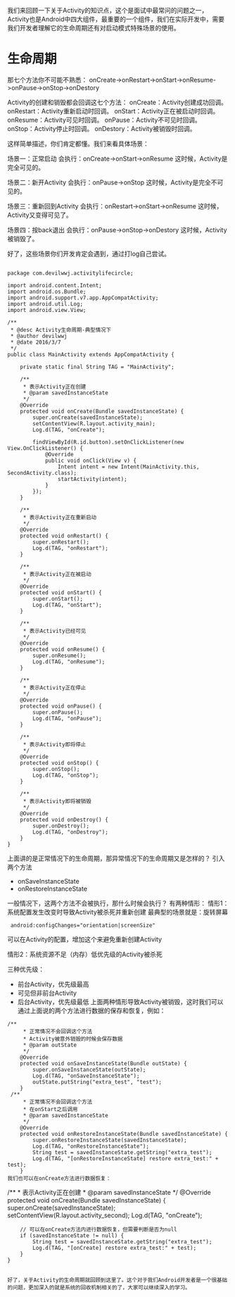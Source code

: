我们来回顾一下关于Activity的知识点，这个是面试中最常问的问题之一，Activity也是Android中四大组件，最重要的一个组件，我们在实际开发中，需要我们开发者理解它的生命周期还有对启动模式特殊场景的使用。

# 生命周期

那七个方法你不可能不熟悉：
onCreate->onRestart->onStart->onResume->onPause->onStop->onDestory

Activity的创建和销毁都会回调这七个方法：
onCreate：Activity创建成功回调。
onRestart：Activity重新启动时回调。
onStart：Activity正在被启动时回调。
onResume：Activity可见时回调。
onPause：Activity不可见时回调。
onStop：Activity停止时回调。
onDestory：Activity被销毁时回调。

这样简单描述，你们肯定都懂。我们来看具体场景：

场景一：正常启动
会执行：onCreate->onStart->onResume
这时候，Activity是完全可见的。

场景二：新开Activity
会执行：onPause->onStop
这时候，Activity是完全不可见的。

场景三：重新回到Activity
会执行：onRestart->onStart->onResume
这时候，Activity又变得可见了。

场景四：按back退出
会执行：onPause->onStop->onDestory
这时候，Activity被销毁了。

好了，这些场景你们开发肯定会遇到，通过打log自己尝试。

```

package com.devilwwj.activitylifecircle;

import android.content.Intent;
import android.os.Bundle;
import android.support.v7.app.AppCompatActivity;
import android.util.Log;
import android.view.View;

/**
 * @desc Activity生命周期-典型情况下
 * @author devilwwj
 * @date 2016/3/7
 */
public class MainActivity extends AppCompatActivity {

    private static final String TAG = "MainActivity";

    /**
     * 表示Activity正在创建
     * @param savedInstanceState
     */
    @Override
    protected void onCreate(Bundle savedInstanceState) {
        super.onCreate(savedInstanceState);
        setContentView(R.layout.activity_main);
        Log.d(TAG, "onCreate");

        findViewById(R.id.button).setOnClickListener(new View.OnClickListener() {
            @Override
            public void onClick(View v) {
                Intent intent = new Intent(MainActivity.this, SecondActivity.class);
                startActivity(intent);
            }
        });
    }

    /**
     * 表示Activity正在重新启动
     */
    @Override
    protected void onRestart() {
        super.onRestart();
        Log.d(TAG, "onRestart");
    }

    /**
     * 表示Activity正在被启动
     */
    @Override
    protected void onStart() {
        super.onStart();
        Log.d(TAG, "onStart");
    }

    /**
     * 表示Activity已经可见
     */
    @Override
    protected void onResume() {
        super.onResume();
        Log.d(TAG, "onResume");
    }

    /**
     * 表示Activity正在停止
     */
    @Override
    protected void onPause() {
        super.onPause();
        Log.d(TAG, "onPause");
    }

    /**
     * 表示Activity即将停止
     */
    @Override
    protected void onStop() {
        super.onStop();
        Log.d(TAG, "onStop");
    }

    /**
     * 表示Activity即将被销毁
     */
    @Override
    protected void onDestroy() {
        super.onDestroy();
        Log.d(TAG, "onDestroy");
    }
}

```

上面讲的是正常情况下的生命周期，那异常情况下的生命周期又是怎样的？
引入两个方法

- onSaveInstanceState
- onRestoreInstanceState

一般情况下，这两个方法不会被执行，那什么时候会执行？
有两种情形：
情形1： 系统配置发生改变时导致Activity被杀死并重新创建
最典型的场景就是：旋转屏幕
```
 android:configChanges="orientation|screenSize"
```

可以在Activity的配置，增加这个来避免重新创建Activity

情形2：系统资源不足（内存）低优先级的Activity被杀死

三种优先级：

- 前台Activity，优先级最高
- 可见但非前台Activity
- 后台Activity，优先级最低
上面两种情形导致Activity被销毁，这时我们可以通过上面说的两个方法进行数据的保存和恢复，例如：

```
/**
     * 正常情况不会回调这个方法
     * Activity被意外销毁的时候会保存数据
     * @param outState
     */
    @Override
    protected void onSaveInstanceState(Bundle outState) {
        super.onSaveInstanceState(outState);
        Log.d(TAG, "onSaveInstanceState");
        outState.putString("extra_test", "test");
    }
 /**
     * 正常情况不会回调这个方法
     * 在onStart之后调用
     * @param savedInstanceState
     */
    @Override
    protected void onRestoreInstanceState(Bundle savedInstanceState) {
        super.onRestoreInstanceState(savedInstanceState);
        Log.d(TAG, "onRestoreInstanceState");
        String test = savedInstanceState.getString("extra_test");
        Log.d(TAG, "[onRestoreInstanceState] restore extra_test:" + test);
    }
我们也可以在onCreate方法进行数据恢复：

```

 /**
     * 表示Activity正在创建
     * @param savedInstanceState
     */
    @Override
    protected void onCreate(Bundle savedInstanceState) {
        super.onCreate(savedInstanceState);
        setContentView(R.layout.activity_second);
        Log.d(TAG, "onCreate");

        // 可以在onCreate方法内进行数据恢复，但需要判断是否为null
        if (savedInstanceState != null) {
            String test = savedInstanceState.getString("extra_test");
            Log.d(TAG, "[onCreate] restore extra_test:" + test);
        }
    }
```

好了，关于Activity的生命周期就回顾到这里了。这个对于我们Android开发者是一个很基础的问题，更加深入的就是系统的回收机制相关的了，大家可以继续深入的学习。